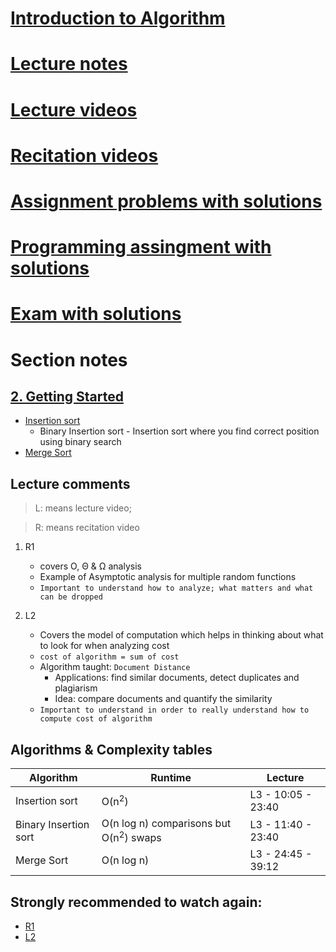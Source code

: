 # [Introduction to Algorithm](https://ocw.mit.edu/courses/electrical-engineering-and-computer-science/6-006-introduction-to-algorithms-fall-2011/)

# [Lecture notes](https://ocw.mit.edu/courses/electrical-engineering-and-computer-science/6-006-introduction-to-algorithms-fall-2011/lecture-notes/)

# [Lecture videos](https://www.youtube.com/watch?v=HtSuA80QTyo&list=PLUl4u3cNGP61Oq3tWYp6V_F-5jb5L2iHb)

# [Recitation videos](https://ocw.mit.edu/courses/electrical-engineering-and-computer-science/6-006-introduction-to-algorithms-fall-2011/recitation-videos/)

# [Assignment problems with solutions](https://ocw.mit.edu/courses/electrical-engineering-and-computer-science/6-006-introduction-to-algorithms-fall-2011/assignments/)

# [Programming assingment with solutions](https://ocw.mit.edu/courses/electrical-engineering-and-computer-science/6-006-introduction-to-algorithms-fall-2011/assignments/)

# [Exam with solutions](https://ocw.mit.edu/courses/electrical-engineering-and-computer-science/6-006-introduction-to-algorithms-fall-2011/exams/)

# Section notes

## [2. Getting Started](./2)

- [Insertion sort](https://youtu.be/Kg4bqzAqRBM?list=PLUl4u3cNGP61Oq3tWYp6V_F-5jb5L2iHb&t=606)
  - Binary Insertion sort - Insertion sort where you find correct position using binary search
- [Merge Sort](https://youtu.be/Kg4bqzAqRBM?list=PLUl4u3cNGP61Oq3tWYp6V_F-5jb5L2iHb&t=1485)

## Lecture comments

> L: means lecture video;

> R: means recitation video

1. R1

   - covers O, Θ & Ω analysis
   - Example of Asymptotic analysis for multiple random functions
   - `Important to understand how to analyze; what matters and what can be dropped`

2. L2
   - Covers the model of computation which helps in thinking about what to look for when analyzing cost
   - `cost of algorithm = sum of cost`
   - Algorithm taught: `Document Distance`
     - Applications: find similar documents, detect duplicates and plagiarism
     - Idea: compare documents and quantify the similarity
   - `Important to understand in order to really understand how to compute cost of algorithm`

## Algorithms & Complexity tables

| Algorithm             | Runtime                                           | Lecture            |
| --------------------- | ------------------------------------------------- | ------------------ |
| Insertion sort        | O(n<sup>2</sup>)                                  | L3 - 10:05 - 23:40 |
| Binary Insertion sort | O(n log n) comparisons but O(n<sup>2</sup>) swaps | L3 - 11:40 - 23:40 |
| Merge Sort            | O(n log n)                                        | L3 - 24:45 - 39:12 |

## Strongly recommended to watch again:

- [R1](https://www.youtube.com/watch?v=P7frcB_-g4w)
- [L2](https://www.youtube.com/watch?v=Zc54gFhdpLA&list=PLUl4u3cNGP61Oq3tWYp6V_F-5jb5L2iHb)
